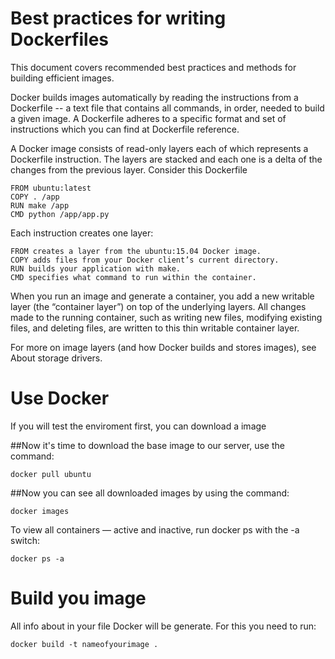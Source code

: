 # Best practices for writing Dockerfiles
This document covers recommended best practices and methods for building efficient images.

Docker builds images automatically by reading the instructions from a Dockerfile -- a text file that contains all commands, in order, needed to build a given image. A Dockerfile adheres to a specific format and set of instructions which you can find at Dockerfile reference.

A Docker image consists of read-only layers each of which represents a Dockerfile instruction. The layers are stacked and each one is a delta of the changes from the previous layer. Consider this Dockerfile
```
FROM ubuntu:latest
COPY . /app
RUN make /app
CMD python /app/app.py
```





Each instruction creates one layer:

    FROM creates a layer from the ubuntu:15.04 Docker image.
    COPY adds files from your Docker client’s current directory.
    RUN builds your application with make.
    CMD specifies what command to run within the container.
		
	
When you run an image and generate a container, you add a new writable layer (the “container layer”) on top of the underlying layers. All changes made to the running container, such as writing new files, modifying existing files, and deleting files, are written to this thin writable container layer.

For more on image layers (and how Docker builds and stores images), see About storage drivers.

# Use Docker
 If you  will test the enviroment first, you can download a image 

##Now it's time to download the base image to our server, use the command:
```
docker pull ubuntu
```
##Now you can see all downloaded images by using the command:
```
docker images
```

To view all containers — active and inactive, run docker ps with the -a switch:
```
docker ps -a
```


# Build you image
All info about in your file Docker will be generate. For this you need to run:
```
docker build -t nameofyourimage .
```

